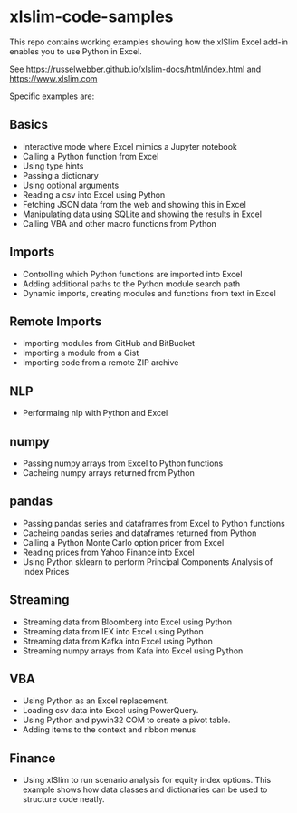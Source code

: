 # xlslim-code-samples

This repo contains working examples showing how the xlSlim Excel add-in enables you to use Python in Excel.

See https://russelwebber.github.io/xlslim-docs/html/index.html and https://www.xlslim.com

Specific examples are:

## Basics
* Interactive mode where Excel mimics a Jupyter notebook
* Calling a Python function from Excel
* Using type hints
* Passing a dictionary
* Using optional arguments
* Reading a csv into Excel using Python
* Fetching JSON data from the web and showing this in Excel
* Manipulating data using SQLite and showing the results in Excel
* Calling VBA and other macro functions from Python

## Imports
* Controlling which Python functions are imported into Excel
* Adding additional paths to the Python module search path
* Dynamic imports, creating modules and functions from text in Excel

## Remote Imports
* Importing modules from GitHub and BitBucket
* Importing a module from a Gist
* Importing code from a remote ZIP archive

## NLP
* Performaing nlp with Python and Excel

## numpy
* Passing numpy arrays from Excel to Python functions
* Cacheing numpy arrays returned from Python

## pandas
* Passing pandas series and dataframes from Excel to Python functions
* Cacheing pandas series and dataframes returned from Python
* Calling a Python Monte Carlo option pricer from Excel
* Reading prices from Yahoo Finance into Excel
* Using Python sklearn to perform Principal Components Analysis of Index Prices

## Streaming
* Streaming data from Bloomberg into Excel using Python
* Streaming data from IEX into Excel using Python
* Streaming data from Kafka into Excel using Python
* Streaming numpy arrays from Kafa into Excel using Python

## VBA
* Using Python as an Excel replacement. 
* Loading csv data into Excel using PowerQuery.
* Using Python and pywin32 COM to create a pivot table.
* Adding items to the context and ribbon menus

## Finance
* Using xlSlim to run scenario analysis for equity index options. This example shows how data classes and dictionaries can be used to structure code neatly.